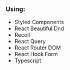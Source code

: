 ### Using:

- Styled Components
- React Beautiful Dnd
- Recoil
- React Query
- React Router DOM
- React Hook Form
- Typescript
